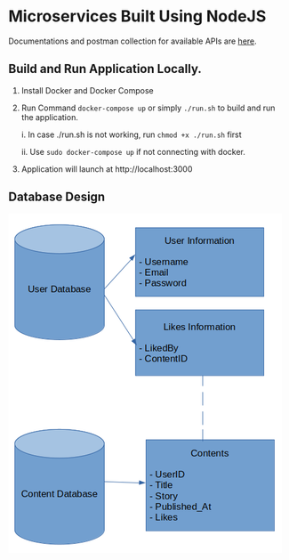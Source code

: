 # Microservices Built Using NodeJS

Documentations and postman collection for available APIs are [here](https://documenter.getpostman.com/view/17605352/UVkmQwyw).


## Build and Run Application Locally.

1. Install Docker and Docker Compose
2. Run Command ```docker-compose up``` or simply ```./run.sh```
to build and run the application.

    i. In case ./run.sh is not working, run ```chmod +x ./run.sh``` first

    ii. Use ```sudo docker-compose up``` if not connecting with docker.

3. Application will launch at http://localhost:3000

## Database Design

![Database Design](database.png)

